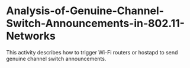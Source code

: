 # Analysis-of-Genuine-Channel-Switch-Announcements-in-802.11-Networks
This activity describes how to trigger Wi-Fi routers or hostapd to send genuine channel switch announcements. 
